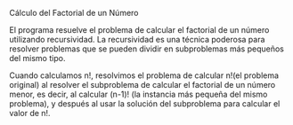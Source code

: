 Cálculo del Factorial de un Número

El programa resuelve el problema de calcular el factorial de un número utilizando recursividad. La recursividad es una técnica poderosa para resolver problemas 
que se pueden dividir en subproblemas más pequeños del mismo tipo.

Cuando calculamos n!, resolvimos el problema de calcular n!(el problema original) al resolver el subproblema de calcular el factorial de un número menor, 
es decir, al calcular (n-1)! (la instancia más pequeña del mismo problema), y después al usar la solución del subproblema para calcular el valor de n!.
